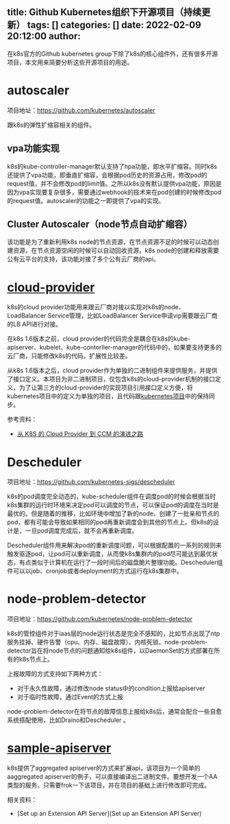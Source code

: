 title: Github Kubernetes组织下开源项目（持续更新）
tags: []
categories: []
date: 2022-02-09 20:12:00
author:
---
在k8s官方的Github kubernetes group下除了k8s的核心组件外，还有很多开源项目，本文用来简要分析这些开源项目的用途。

# autoscaler
项目地址：https://github.com/kubernetes/autoscaler

跟k8s的弹性扩缩容相关的组件。

## vpa功能实现
k8s的kube-controller-manager默认支持了hpa功能，即水平扩缩容。同时k8s还提供了vpa功能，即垂直扩缩容，会根据pod历史的资源占用，修改pod的request值，并不会修改pod的limit值。之所以k8s没有默认提供vpa功能，原因是因为vpa实现要复杂很多，需要通过webhook的技术来在pod创建的时候修改pod的request值。autoscaler的功能之一即提供了vpa的实现。

## Cluster Autoscaler（node节点自动扩缩容）

该功能是为了重新利用k8s node的节点资源，在节点资源不足的时候可以动态创建资源，在节点资源空闲的时候可以自动回收资源。k8s node的创建和释放需要公有云平台的支持，该功能对接了多个公有云厂商的api。

# [cloud-provider](https://github.com/kubernetes/cloud-provider)

k8s的cloud provider功能用来跟云厂商对接以实现对k8s的node、LoadBalancer Service管理，比如LoadBalancer Service申请vip需要跟云厂商的LB API进行对接。

在k8s 1.6版本之前，cloud provider的代码完全是耦合在k8s的kube-apiserver、kubelet、kube-contorller-manager的代码中的，如果要支持更多的云厂商，只能修改k8s的代码，扩展性比较差。

从k8s 1.6版本之后，cloud provider作为单独的二进制组件来提供服务，并提供了接口定义。本项目为非二进制项目，仅包含k8s的cloud-provider机制的接口定义，为了让第三方的cloud-provider的实现项目引用接口定义方便，将kubernetes项目中的定义为单独的项目，且代码跟[kubernetes项目](https://github.com/kubernetes/kubernetes/tree/master/staging/src/k8s.io/cloud-provider)中的保持同步。

参考资料：
- [从 K8S 的 Cloud Provider 到 CCM 的演进之路](https://mp.weixin.qq.com/s/a_540yJ1EGVroJ9TpvYtPw)


# Descheduler
项目地址：https://github.com/kubernetes-sigs/descheduler

k8s的pod调度完全动态的，kube-scheduler组件在调度pod的时候会根据当时k8s集群的运行时环境来决定pod可以调度的节点，可以保证pod的调度在当时是最优的。但是随着的推移，比如环境中增加了新的node、创建了一批亲和节点的pod，都有可能会导致如果相同的pod再重新调度会到其他的节点上。但k8s的设计是，一旦pod调度完成后，就不会再重新调度。

Descheduler组件用来解决pod的重新调度问题，可以根据配置的一系列的规则来触发驱逐pod，让pod可以重新调度，从而使k8s集群内的pod尽可能达到最优状态，有点类似于计算机在运行了一段时间后的磁盘脆片整理功能。Descheduler组件可以以job、cronjob或者deployment的方式运行在k8s集群中。

# node-problem-detector
项目地址：https://github.com/kubernetes/node-problem-detector

k8s的管控组件对于iaas层的node运行状态是完全不感知的，比如节点出现了ntp服务挂掉、硬件告警（cpu、内存、磁盘故障）、内核死锁。node-problem-detector旨在将node节点的问题通知给k8s组件，以DaemonSet的方式部署在所有的k8s节点上。

上报故障的方式支持如下两种方式：
- 对于永久性故障，通过修改node status中的condition上报给apiserver
- 对于临时性故障，通过Event的方式上报

node-problem-detector在将节点的故障信息上报给k8s后，通常会配合一些自愈系统搭配使用，比如Draino和Descheduler 。

# [sample-apiserver](https://github.com/kubernetes/sample-apiserver)

k8s提供了aggregated apiserver的方式来扩展api，该项目为一个简单的aaggregated apiserver的例子，可以直接编译出二进制文件。要想开发一个AA类型的服务，只需要frok一下该项目，并在项目的基础上进行修改即可完成。

相关资料：
- [Set up an Extension API Server](Set up an Extension API Server)